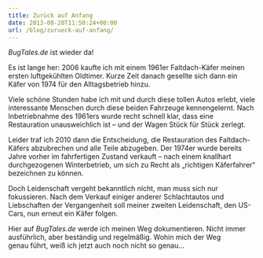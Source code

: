 ```yaml
---
title: Zurück auf Anfang
date: 2013-08-20T11:50:24+00:00
url: /blog/zurueck-auf-anfang/
---
```


_BugTales.de_ ist wieder da!

Es ist lange her: 2006 kaufte ich mit einem 1961er Faltdach-Käfer meinen ersten luftgekühlten Oldtimer. Kurze Zeit danach gesellte sich dann ein Käfer von 1974 für den Alltagsbetrieb hinzu.

Viele schöne Stunden habe ich mit und durch diese tollen Autos erlebt, viele interessante Menschen durch diese beiden Fahrzeuge kennengelernt. Nach Inbetriebnahme des 1961ers wurde recht schnell klar, dass eine Restauration unausweichlich ist – und der Wagen Stück für Stück zerlegt.

<!--more-->

Leider traf ich 2010 dann die Entscheidung, die Restauration des Faltdach-Käfers abzubrechen und alle Teile abzugeben. Der 1974er wurde bereits Jahre vorher im fahrfertigen Zustand verkauft – nach einem knallhart durchgezogenen Winterbetrieb, um sich zu Recht als „richtigen Käferfahrer“ bezeichnen zu können.

Doch Leidenschaft vergeht bekanntlich nicht, man muss sich nur fokussieren. Nach dem Verkauf einiger anderer Schlachtautos und Liebschaften der Vergangenheit soll meiner zweiten Leidenschaft, den US-Cars, nun erneut ein Käfer folgen.

Hier auf _BugTales.de_ werde ich meinen Weg dokumentieren. Nicht immer ausführlich, aber beständig und regelmäßig. Wohin mich der Weg genau führt, weiß ich jetzt auch noch nicht so genau…
